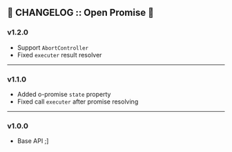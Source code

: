 📰 CHANGELOG :: Open Promise 👐
-------------------------------
<a name="start"></a>

### v1.2.0

- Support `AbortController`
- Fixed `executer` result resolver

---

### v1.1.0

- Added o-promise `state` property
- Fixed call `executer` after promise resolving

---

### v1.0.0

- Base API ;]
